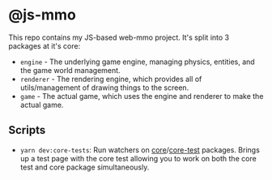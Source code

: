 # @js-mmo

This repo contains my JS-based web-mmo project. It's split into 3 packages at it's core:

- `engine` - The underlying game engine, managing physics, entities, and the game world management.
- `renderer` - The rendering engine, which provides all of utils/management of drawing things to the screen.
- `game` - The actual game, which uses the engine and renderer to make the actual game.

## Scripts

- `yarn dev:core-tests`: Run watchers on [core](./packages/core)/[core-test](./packages/tests/core-test) packages. Brings up a test page with the core test allowing you to work on both the core test and core package simultaneously.
